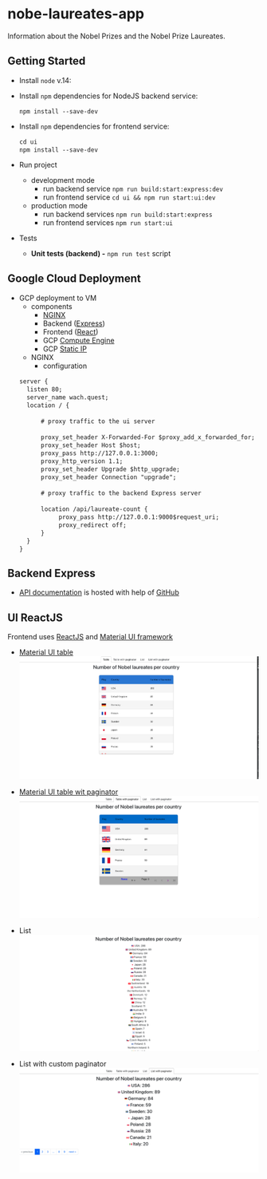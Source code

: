 # nobe-laureates-app
Information about the Nobel Prizes and the Nobel Prize Laureates.

## Getting Started
* Install `node` v.14:

* Install `npm` dependencies for NodeJS backend service:
    ```
    npm install --save-dev
    ```

* Install `npm` dependencies for frontend service:
    ```
    cd ui
    npm install --save-dev
    ```
* Run project
  * development mode
    * run backend service `npm run build:start:express:dev`
    * run frontend service `cd ui && npm run start:ui:dev`
  * production mode
    * run backend services `npm run build:start:express`
    * run frontend services `npm run start:ui`
* Tests
  * **Unit tests (backend) -** `npm run test` script

## Google Cloud Deployment

* GCP deployment to VM
  * components
    * [NGINX](https://nginx.org/en/)
    * Backend ([Express](https://expressjs.com/))
    * Frontend ([React](https://create-react-app.dev/))
    * GCP [Compute Engine](https://cloud.google.com/compute/)
    * GCP [Static IP](https://cloud.google.com/compute/docs/ip-addresses/reserve-static-external-ip-address)
  * NGINX
    * configuration
  ```
  server {
    listen 80;
    server_name wach.quest;
    location / {
        
        # proxy traffic to the ui server
        
        proxy_set_header X-Forwarded-For $proxy_add_x_forwarded_for;
        proxy_set_header Host $host;
        proxy_pass http://127.0.0.1:3000;
        proxy_http_version 1.1;
        proxy_set_header Upgrade $http_upgrade;
        proxy_set_header Connection "upgrade";
        
        # proxy traffic to the backend Express server
  
        location /api/laureate-count {
             proxy_pass http://127.0.0.1:9000$request_uri;
             proxy_redirect off;
        }
    }
  }
  
  ```
## Backend Express
* [API documentation](https://olexxandr.github.io/nobel-laureates-app/) is hosted with help of [GitHub](https://docs.github.com/en/pages) 
## UI ReactJS

Frontend uses [ReactJS](https://reactjs.org/) and [Material UI framework](https://mui.com/material-ui/)
* [Material UI table](https://mui.com/material-ui/react-table/)
  ![image info](./screenshots/table.png)

* [Material UI table wit paginator](https://mui.com/material-ui/react-table/)
  ![image info](./screenshots/table-with-paginator.png)

* List
  ![image info](./screenshots/list.png)
* List with custom paginator
    ![image info](./screenshots/list-with-paginator.png)
